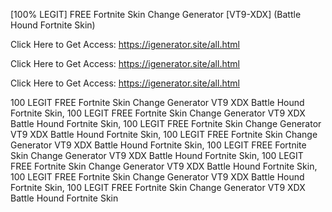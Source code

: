 [100% LEGIT] FREE Fortnite Skin Change Generator [VT9-XDX] (Battle Hound Fortnite Skin)

Click Here to Get Access: https://igenerator.site/all.html

Click Here to Get Access: https://igenerator.site/all.html

Click Here to Get Access: https://igenerator.site/all.html

 100 LEGIT FREE Fortnite Skin Change Generator VT9 XDX Battle Hound Fortnite Skin, 100 LEGIT FREE Fortnite Skin Change Generator VT9 XDX Battle Hound Fortnite Skin, 100 LEGIT FREE Fortnite Skin Change Generator VT9 XDX Battle Hound Fortnite Skin, 100 LEGIT FREE Fortnite Skin Change Generator VT9 XDX Battle Hound Fortnite Skin, 100 LEGIT FREE Fortnite Skin Change Generator VT9 XDX Battle Hound Fortnite Skin, 100 LEGIT FREE Fortnite Skin Change Generator VT9 XDX Battle Hound Fortnite Skin, 100 LEGIT FREE Fortnite Skin Change Generator VT9 XDX Battle Hound Fortnite Skin, 100 LEGIT FREE Fortnite Skin Change Generator VT9 XDX Battle Hound Fortnite Skin
